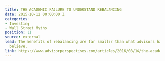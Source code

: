```yaml
---
title: THE ACADEMIC FAILURE TO UNDERSTAND REBALANCING
date: 2015-10-12 00:00:00 Z
categories:
- Investing
- Wall Street Myths
position: 11
source: external
lead: The benefits of rebalancing are far smaller than what advisors have come to
  believe.
link: https://www.advisorperspectives.com/articles/2016/08/16/the-academic-failure-to-understand-rebalancing
---
```


